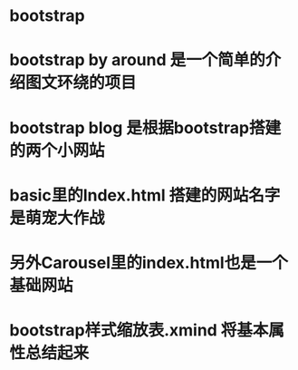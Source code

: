 # bootstrap
# bootstrap by around  是一个简单的介绍图文环绕的项目
# bootstrap blog  是根据bootstrap搭建的两个小网站
# basic里的Index.html 搭建的网站名字是萌宠大作战
# 另外Carousel里的index.html也是一个基础网站
# bootstrap样式缩放表.xmind  将基本属性总结起来


